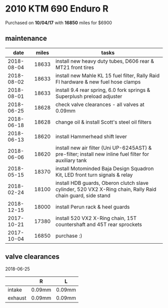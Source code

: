 # 2010 KTM 690 Enduro R

Purchased on **10/04/17** with **16850** miles for $6900

## maintenance

| date       | miles | tasks                                                                                                      |
| ---------- | ----- | ---------------------------------------------------------------------------------------------------------- |
| 2018-08-04 | 18633 | install new heavy duty tubes, D606 rear & MT21 front tires                                                 |
| 2018-08-02 | 18633 | install new Mahle KL 15 fuel filter, Rally Raid FI hardware & new fuel hose clamps                         |
| 2018-08-01 | 18633 | install 9.4 rear spring, 6.0 fork springs & Superplush preload adjuster                                    |
| 2018-06-25 | 18628 | check valve clearances - all valves at 0.09mm                                                              |
| 2018-06-18 | 18628 | change oil & install Scott's steel oil filters                                                             |
| 2018-06-13 | 18620 | install Hammerhead shift lever                                                                             |
| 2018-06-06 | 18620 | install new air filter (Uni UP-6245AST) & pre-filter; install new inline fuel filter for auxiliary tank    |
| 2018-05-15 | 18370 | install Motominded Baja Design Squadron Kit, LED front turn signals & relay                                |
| 2018-02-24 | 18100 | install HDB guards, Oberon clutch slave cylinder, 520 VX2 X-Ring chain, Rally Raid chain guard, side stand |
| 2018-12-15 | 18000 | install Perun rack & heel guards                                                                           |
| 2017-10-21 | 17380 | install 520 VX2 X-Ring chain, 15T countershaft and 45T rear sprockets                                      |
| 2017-10-04 | 16850 | purchase :)                                                                                                |

## valve clearances

2018-06-25

|         | R      | L      |
| ------- | ------ | ------ |
| intake  | 0.09mm | 0.09mm |
| exhaust | 0.09mm | 0.09mm |
